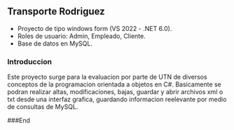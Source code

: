## Transporte Rodriguez

- Proyecto de tipo windows form (VS 2022 - .NET 6.0).
- Roles de usuario: Admin, Empleado, Cliente.
- Base de datos en MySQL.


### Introduccion
Este proyecto surge para la evaluacion por parte de UTN de diversos conceptos de la programacion orientada a objetos en C#.
Basicamente se podran realizar altas, modificaciones, bajas, guardar y abrir archivos xml o txt desde una interfaz grafica, guardando informacion reelevante por medio de consultas de MySQL.

###End

